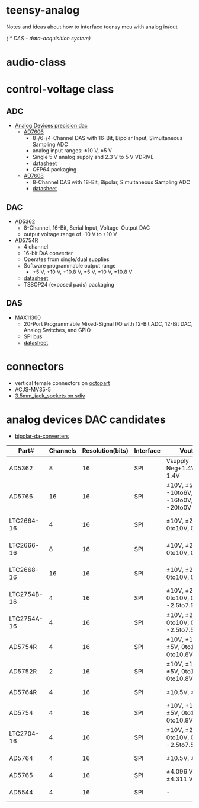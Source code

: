 # teensy-analog
Notes and ideas about how to interface teensy mcu with analog in/out

*( * DAS - data-acquisition system)*

# audio-class 
# control-voltage class
## ADC
* [Analog Devices precision dac](https://www.analog.com/en/products/digital-to-analog-converters/standard-dac/precision-dac/bipolar-da-converters.html)
  * [AD7606](https://www.analog.com/en/products/ad7606-6.html) 
    * 8-/6-/4-Channel DAS with 16-Bit, Bipolar Input, Simultaneous Sampling ADC  
    * analog input ranges: ±10 V, ±5 V
    * Single 5 V analog supply and 2.3 V to 5 V VDRIVE
    * [datasheet](https://www.analog.com/media/en/technical-documentation/data-sheets/ad7606_7606-6_7606-4.pdf)
    * QFP64 packaging
  * [AD7608](https://www.analog.com/en/products/ad7608.html)
    * 8-Channel DAS with 18-Bit, Bipolar, Simultaneous Sampling ADC
    * [datasheet](https://www.analog.com/en/products/ad7608.html)
## DAC
* [AD5362](https://www.analog.com/en/products/ad5362.html)
  * 8-Channel, 16-Bit, Serial Input, Voltage-Output DAC
  * output voltage range of -10 V to +10 V
* [AD5754R](https://www.analog.com/en/products/ad5754r.html)	
  * 4 channel 
  * 16-bit D/A converter
  * Operates from single/dual supplies
  * Software programmable output range
    * +5 V, +10 V, +10.8 V, ±5 V, ±10 V, ±10.8 V
  * [datasheet](https://www.analog.com/media/en/technical-documentation/data-sheets/ad5724r_5734r_5754r.pdf)
  * TSSOP24 (exposed pads) packaging

## DAS
* MAX11300
  * 20-Port Programmable Mixed-Signal I/O with 12-Bit ADC, 12-Bit DAC, Analog Switches, and GPIO  
  * SPI bus
  * [datasheet](https://www.maximintegrated.com/en/products/analog/data-converters/analog-to-digital-converters/MAX11300.html)


# connectors 
* vertical female connectors on [octopart](https://octopart.com/search?category_ids=5142&specs2.92.values=Female&start=0&specs2.20.values=Through%20Hole&specs2.523.values=Vertical)
* ACJS-MV35-5
* [3.5mm_jack_sockets on sdiy](https://sdiy.info/wiki/Eurorack_DIY_panel_components#3.5mm_jack_sockets)

# analog devices DAC candidates
  * [bipolar-da-converters](https://www.analog.com/en/products/digital-to-analog-converters/standard-dac/precision-dac/bipolar-da-converters.html)

|Part# |Channels|Resolution(bits)|Interface|Vout Range|Price|
|--- |--- |--- |--- |--- |--- |
| AD5362 | 8 |	16 |	SPI |	Vsupply Neg+1.4VtoVsupply-1.4V |$24.92 (AD5362BCPZ)|
|AD5766|16|16|SPI|±10V, ±5V, -10to0V, -10to6V, -12to14V, -16to0V, -16to10V, -20to0V|$35.00 (AD5766BCBZ-RL7)|
|LTC2664-16|4|16|SPI|±10V, ±2.5V, ±5V, 0to10V, 0to5V|$15.60 (LTC2664CUH-16#PBF)|
|LTC2666-16|8|16|SPI|±10V, ±2.5V, ±5V, 0to10V, 0to5V|$21.75 (LTC2666CUH-16#PBF)|
|LTC2668-16|16|16|SPI|±10V, ±2.5V, ±5V, 0to10V, 0o5V|$31.25 (LTC2668CUJ-16#PBF)|
|LTC2754B-16|4|16|SPI|±10V, ±2.5V, ±5V, 0to10V, 0to5V, -2.5to7.5V|$17.85 (LTC2754BCUKG-16#PBF)|
|LTC2754A-16|4|16|SPI|±10V, ±2.5V, ±5V, 0to10V, 0to5V, -2.5to7.5V|$19.70 (LTC2754ACUKG-16#PBF)|
|AD5754R|4|16|SPI|±10V, ±10.8V, ±12V, ±5V, 0to10V, 0to10.8V, 0to5V|$13.34 (AD5754RBREZ)|
|AD5752R|2|16|SPI|±10V, ±10.8V, ±12V, ±5V, 0to10V 0to10.8V, 0to5V|$9.22 (AD5752RBREZ)|
|AD5764R|4|16|SPI|±10.5V, ±14V|$28.35 (AD5764RBSUZ)|
|AD5754|4|16|SPI|±10V, ±10.8V, ±12V, ±5V, 0to10V, 0to10.8V, 0to5V|$10.35 (AD5754AREZ)|
|LTC2704-16|4|16|SPI|±10V, ±2.5V, ±5V, 0to10V, 0to5V, -2.5to7.5V|$29.95 (LTC2704CGW-16#PBF)|
|AD5764|4|16|SPI|±10.5V, ±14V|$23.33 (AD5764ASUZ)|
|AD5765|4|16|SPI|±4.096 V, ±4.201 V, ±4.311 V, ±4.421 V|$19.52 (AD5765CSUZ)|
|AD5544|4|16|SPI|-|$21.23 (AD5544ARSZ)|

